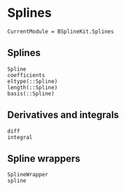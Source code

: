# Splines

```@meta
CurrentModule = BSplineKit.Splines
```

## Splines

```@docs
Spline
coefficients
eltype(::Spline)
length(::Spline)
basis(::Spline)
```

## Derivatives and integrals

```@docs
diff
integral
```

## Spline wrappers

```@docs
SplineWrapper
spline
```
